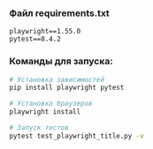 ### Файл requirements.txt

```
playwright==1.55.0
pytest==8.4.2
```


### Команды для запуска:

```bash
# Установка зависимостей
pip install playwright pytest

# Установка браузеров
playwright install

# Запуск тестов
pytest test_playwright_title.py -v
```
